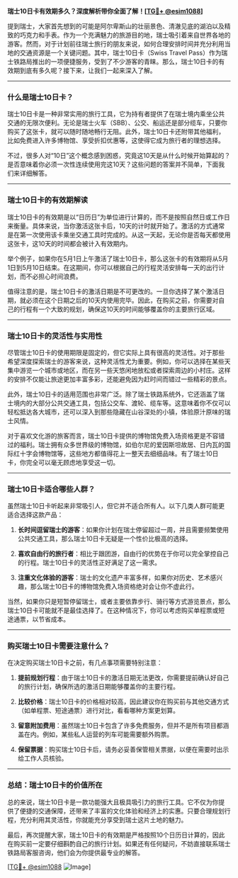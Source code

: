 **瑞士10日卡有效期多久？深度解析带你全面了解！[[TG💪+ @esim1088](https://t.me/s/esim1088)]**

提到瑞士，大家首先想到的可能是阿尔卑斯山的壮丽景色、清澈见底的湖泊以及精致的巧克力和手表。作为一个充满魅力的旅游目的地，瑞士吸引着来自世界各地的游客。然而，对于计划前往瑞士旅行的朋友来说，如何合理安排时间并充分利用当地的交通资源是一个关键问题。其中，瑞士10日卡（Swiss Travel Pass）作为瑞士铁路局推出的一项便捷服务，受到了不少游客的青睐。那么，瑞士10日卡的有效期到底有多久呢？接下来，让我们一起来深入了解。

---

### **什么是瑞士10日卡？**

瑞士10日卡是一种非常实用的旅行工具，它为持有者提供了在瑞士境内乘坐公共交通的无限次便利。无论是瑞士火车（SBB）、公交、船运还是部分缆车，只要你购买了这张卡，就可以随时随地畅行无阻。此外，瑞士10日卡还附带其他福利，比如免费进入许多博物馆、享受折扣优惠等，这使得它成为旅行者的理想选择。

不过，很多人对“10日”这个概念感到困惑，究竟这10天是从什么时候开始算起的？是否意味着你必须一次性连续使用完这10天？这些问题的答案并不简单，下面我们来详细解答。

---

### **瑞士10日卡的有效期解读**

瑞士10日卡的有效期是以“日历日”为单位进行计算的，而不是按照自然日或工作日来衡量。具体来说，当你激活这张卡后，10天的计时就开始了。激活的方式通常是在第一次使用该卡乘坐交通工具时完成的。从这一天起，无论你是否每天都使用这张卡，这10天的时间都会被计入有效期内。

举个例子，如果你在5月1日上午激活了瑞士10日卡，那么这张卡的有效期将从5月1日到5月10日结束。在这期间，你可以根据自己的行程灵活安排每一天的出行计划，而不必担心时间浪费。

值得注意的是，瑞士10日卡的激活日期是不可更改的。一旦你选择了某个激活日期，就必须在这个日期之后的10天内使用完毕。因此，在购买之前，你需要对自己的行程有一个大致的规划，确保这10天的时间能够覆盖你的主要旅行区域。

---

### **瑞士10日卡的灵活性与实用性**

尽管瑞士10日卡的使用期限是固定的，但它实际上具有很高的灵活性。对于那些希望深度探索瑞士的游客来说，这种灵活性尤为重要。例如，你可以选择在某些天集中游览一个城市或地区，而在另一些天悠闲地放松或者探索周边的小村庄。这样的安排不仅能让旅途更加丰富多彩，还能避免因为赶时间而错过一些精彩的景点。

此外，瑞士10日卡的适用范围也非常广泛。除了瑞士铁路系统外，它还涵盖了瑞士境内的大部分公共交通工具，包括公交车、渡轮、缆车等。这意味着你不仅可以轻松抵达各大城市，还可以深入到那些隐藏在山谷深处的小镇，体验原汁原味的瑞士风情。

对于喜欢文化游的旅客而言，瑞士10日卡提供的博物馆免费入场资格更是不容错过的福利。瑞士拥有众多世界级的博物馆，如伯尔尼的爱因斯坦故居、日内瓦的国际红十字会博物馆等，这些地方都值得花上一整天去细细品味。有了瑞士10日卡，你完全可以毫无顾虑地享受这一切。

---

### **瑞士10日卡适合哪些人群？**

虽然瑞士10日卡听起来非常吸引人，但它并不适合所有人。以下几类人群可能更适合选择这款产品：

1. **长时间逗留瑞士的游客**：如果你计划在瑞士停留超过一周，并且需要频繁使用公共交通工具，那么瑞士10日卡无疑是一个性价比极高的选择。
   
2. **喜欢自由行的旅行者**：相比于跟团游，自由行的优势在于你可以完全掌控自己的行程。瑞士10日卡的灵活性正好满足了这一需求。

3. **注重文化体验的游客**：瑞士的文化遗产丰富多样，如果你对历史、艺术感兴趣，那么瑞士10日卡的博物馆免费入场资格绝对会让你不虚此行。

当然，如果你只是短暂停留瑞士，或者主要依靠步行、骑行等方式游览景点，那么瑞士10日卡可能就不是最佳选择了。在这种情况下，你可以考虑购买单程票或短途通票，以节省成本。

---

### **购买瑞士10日卡需要注意什么？**

在决定购买瑞士10日卡之前，有几点事项需要特别注意：

1. **提前规划行程**：由于瑞士10日卡的激活日期无法更改，你需要提前确认好自己的旅行计划，确保所选的激活日期能够覆盖你的主要行程。

2. **比较价格**：瑞士10日卡的价格相对较高，因此建议你在购买前与其他交通方式（如单程票、短途通票）进行对比，看看哪种方案更划算。

3. **留意附加费用**：虽然瑞士10日卡包含了许多免费服务，但并不是所有项目都涵盖在内。例如，某些私人运营的列车可能需要额外购票。

4. **保留票据**：购买瑞士10日卡后，请务必妥善保管相关票据，以便在需要时出示给工作人员核验。

---

### **总结：瑞士10日卡的价值所在**

总的来说，瑞士10日卡是一款功能强大且极具吸引力的旅行工具。它不仅为你提供了便捷的交通保障，还带来了丰富的文化体验和经济上的实惠。只要合理规划行程，充分利用其灵活性，你就能充分享受到瑞士这片土地的魅力。

最后，再次提醒大家，瑞士10日卡的有效期是严格按照10个日历日计算的，因此在购买前一定要仔细斟酌自己的旅行计划。如果还有任何疑问，不妨直接联系瑞士铁路局客服咨询，他们会为你提供最专业的解答。

[[TG💪+ @esim1088](https://t.me/s/esim1088) ![Image](https://i.postimg.cc/4NQfJmqS/Snipaste-2025-05-13-00-14-12.png)]